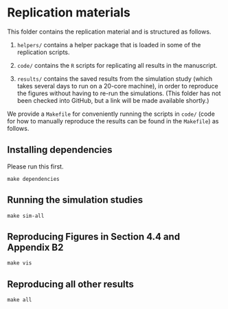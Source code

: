 
# Replication materials

This folder contains the replication material and is structured as follows.

1. `helpers/` contains a helper package that is loaded in some of the 
replication scripts.

2. `code/` contains the `R` scripts for replicating all results in the
manuscript.

3. `results/` contains the saved results from the simulation study (which
takes several days to run on a 20-core machine), in order to reproduce the
figures without having to re-run the simulations. (This folder has not been
checked into GitHub, but a link will be made available shortly.)

We provide a `Makefile` for conveniently running the scripts in `code/`
(code for how to manually reproduce the results can be found in the `Makefile`) 
as follows.

## Installing dependencies

Please run this first.

```
make dependencies
```

## Running the simulation studies

```
make sim-all
```

## Reproducing Figures in Section 4.4 and Appendix B2

```
make vis
```

## Reproducing all other results

```
make all
```
